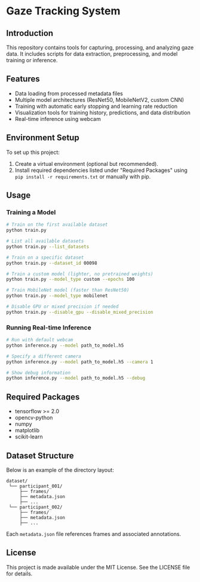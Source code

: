 # Gaze Tracking System

## Introduction
This repository contains tools for capturing, processing, and analyzing gaze data. It includes scripts for data extraction, preprocessing, and model training or inference.

## Features

- Data loading from processed metadata files
- Multiple model architectures (ResNet50, MobileNetV2, custom CNN) 
- Training with automatic early stopping and learning rate reduction
- Visualization tools for training history, predictions, and data distribution
- Real-time inference using webcam

## Environment Setup
To set up this project:
1. Create a virtual environment (optional but recommended).
2. Install required dependencies listed under "Required Packages" using `pip install -r requirements.txt` or manually with pip.

## Usage

### Training a Model

```bash
# Train on the first available dataset
python train.py

# List all available datasets
python train.py --list_datasets

# Train on a specific dataset 
python train.py --dataset_id 00098

# Train a custom model (lighter, no pretrained weights)
python train.py --model_type custom --epochs 100

# Train MobileNet model (faster than ResNet50)
python train.py --model_type mobilenet

# Disable GPU or mixed precision if needed
python train.py --disable_gpu --disable_mixed_precision
```

### Running Real-time Inference

```bash
# Run with default webcam
python inference.py --model path_to_model.h5

# Specify a different camera
python inference.py --model path_to_model.h5 --camera 1

# Show debug information
python inference.py --model path_to_model.h5 --debug
```

## Required Packages

- tensorflow >= 2.0
- opencv-python
- numpy
- matplotlib
- scikit-learn

## Dataset Structure
Below is an example of the directory layout:
```
dataset/
 └── participant_001/
     ├── frames/
     ├── metadata.json
     ├── ...
 └── participant_002/
     ├── frames/
     ├── metadata.json
     ├── ...
```
Each `metadata.json` file references frames and associated annotations.

## License
This project is made available under the MIT License. See the LICENSE file for details.

